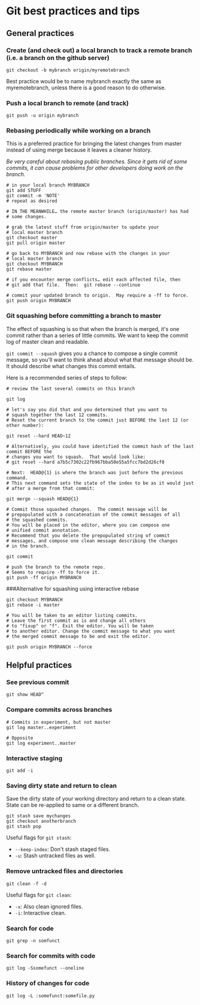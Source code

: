 Git best practices and tips
===================
General practices
-------------------------
### Create (and check out) a local branch to track a remote branch (i.e. a branch on the github server)

```
git checkout -b mybranch origin/myremotebranch
```
Best practice would be to name mybranch exactly the same as myremotebranch, unless there is a good reason to do otherwise.


### Push a local branch to remote (and track)
```
git push -u origin mybranch
```

### Rebasing periodically while working on a branch
This is a preferred practice for bringing the latest changes from master instead of using merge because it leaves a cleaner history.

*Be very careful about rebasing public branches.  Since it gets rid of some commits, it can cause problems for other developers doing work on the branch.*

```
# in your local branch MYBRANCH
git add STUFF
git commit -m 'NOTE'
# repeat as desired

# IN THE MEANWHILE… the remote master branch (origin/master) has had
# some changes.

# grab the latest stuff from origin/master to update your
# local master branch
git checkout master
git pull origin master

# go back to MYBRANCH and now rebase with the changes in your
# local master branch
git checkout MYBRANCH
git rebase master

# if you encounter merge conflicts… edit each affected file, then
# git add that file.  Then:  git rebase --continue

# commit your updated branch to origin.  May require a -ff to force.
git push origin MYBRANCH
```

### Git squashing before committing a branch to master

The effect of squashing is so that when the branch is merged, it's one commit rather than a series of little commits.  We want to keep the commit log of master clean and readable.

`git commit --squash` gives you a chance to compose a single commit message, so you'll want to think ahead about what that message should be.  It should describe what changes this commit entails.

Here is a recommended series of steps to follow:

```
# review the last several commits on this branch

git log

# let's say you did that and you determined that you want to
# squash together the last 12 commits.
# Reset the current branch to the commit just BEFORE the last 12 (or other number):

git reset --hard HEAD~12

# Alternatively, you could have identified the commit hash of the last commit BEFORE the
# changes you want to squash.  That would look like:
# git reset --hard a7b5c7302c22fb967bba50e55a5fcc7bd2d26cf0

# Next:  HEAD@{1} is where the branch was just before the previous command.
# This next command sets the state of the index to be as it would just
# after a merge from that commit:

git merge --squash HEAD@{1}
 
# Commit those squashed changes.  The commit message will be 
# prepopulated with a concatenation of the commit messages of all
# the squashed commits.
# You will be placed in the editor, where you can compose one
# unified commit annotation.
# Recommend that you delete the prepopulated string of commit
# messages, and compose one clean message describing the changes
# in the branch.

git commit

# push the branch to the remote repo.
# Seems to require -ff to force it.
git push -ff origin MYBRANCH
```

###Alternative for squashing using interactive rebase
```
git checkout MYBRANCH
git rebase -i master

# You will be taken to an editor listing commits.
# Leave the first commit as is and change all others
# to "fixup" or "f". Exit the editor. You will be taken
# to another editor. Change the commit message to what you want
# the merged commit message to be and exit the editor.

git push origin MYBRANCH --force
```

Helpful practices
----------------------
### See previous commit
```
git show HEAD^
```

### Compare commits across branches
```
# Commits in experiment, but not master
git log master..experiment

# Opposite
git log experiment..master
```

### Interactive staging
```
git add -i
```

### Saving dirty state and return to clean
Save the dirty state of your working directory and return to a clean state.  State can be re-applied to same or a different branch.

```
git stash save mychanges
git checkout anotherbranch
git stash pop
```

Useful flags for `git stash`:

* `--keep-index`: Don't stash staged files.
* `-u`: Stash untracked files as well.

### Remove untracked files and directories
```
git clean -f -d
```

Useful flags for `git clean`:

* `-x`:  Also clean ignored files.
* `-i`:  Interactive clean.

### Search for code
```
git grep -n somfunct
```

### Search for commits with code
```
git log -Ssomefunct --oneline
```

### History of changes for code
```
git log -L :somefunct:somefile.py
```
